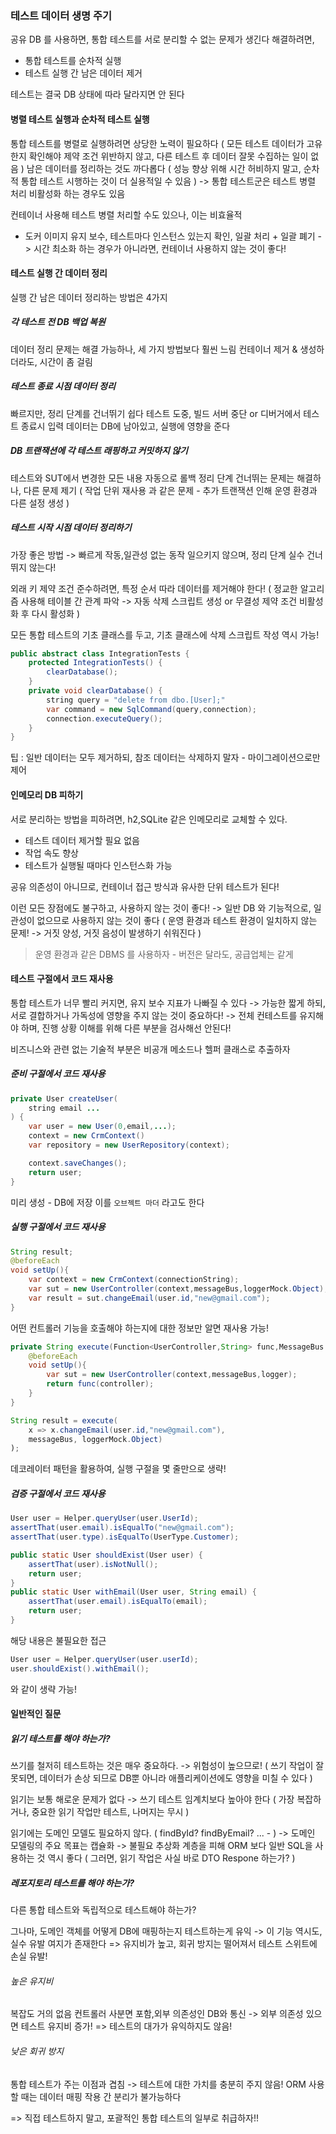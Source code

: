 ### 테스트 데이터 생명 주기

공유 DB 를 사용하면, 통합 테스트를 서로 분리할 수 없는 문제가 생긴다
해결하려면,
- 통합 테스트를 순차적 실행
- 테스트 실행 간 남은 데이터 제거

테스트는 결국 DB 상태에 따라 달라지면 안 된다
#### 병렬 테스트 실행과 순차적 테스트 실행

통합 테스트를 병렬로 실행하려면 상당한 노력이 필요하다
( 모든 테스트 데이터가 고유한지 확인해야 제약 조건 위반하지 않고, 다른 테스트 후 데이터 잘못 수집하는 일이 없음 )
남은 데이터를 정리하는 것도 까다롭다
( 성능 향상 위해 시간 허비하지 말고, 순차적 통합 테스트 시행하는 것이 더 실용적일 수 있음 )
-> 통합 테스트군은 테스트 병렬 처리 비활성화 하는 경우도 있음

컨테이너 사용해 테스트 병렬 처리할 수도 있으나, 이는 비효율적
- 도커 이미지 유지 보수, 테스트마다 인스턴스 있는지 확인, 일괄 처리 + 일괄 폐기
-> 시간 최소화 하는 경우가 아니라면, 컨테이너 사용하지 않는 것이 좋다!
#### 테스트 실행 간 데이터 정리
실행 간 남은 데이터 정리하는 방법은 4가지
##### 각 테스트 전 DB 백업 복원
데이터 정리 문제는 해결 가능하나, 세 가지 방법보다 훨씬 느림
컨테이너 제거 & 생성하더라도, 시간이 좀 걸림
##### 테스트 종료 시점 데이터 정리
빠르지만, 정리 단계를 건너뛰기 쉽다
테스트 도중, 빌드 서버 중단 or 디버거에서 테스트 종료시 입력 데이터는 DB에 남아있고, 실행에 영향을 준다
##### DB 트랜잭션에 각 테스트 래핑하고 커밋하지 않기
테스트와 SUT에서 변경한 모든 내용 자동으로 롤백
정리 단계 건너뛰는 문제는 해결하나, 다른 문제 제기
( 작업 단위 재사용 과 같은 문제 - 추가 트랜잭션 인해 운영 환경과 다른 설정 생성 )
##### 테스트 시작 시점 데이터 정리하기
가장 좋은 방법
-> 빠르게 작동,일관성 없는 동작 일으키지 않으며, 정리 단계 실수 건너뛰지 않는다!

외래 키 제약 조건 준수하려면, 특정 순서 따라 데이터를 제거해야 한다!
( 정교한 알고리즘 사용해 테이블 간 관계 파악 -> 자동 삭제 스크립트 생성 or 무결성 제약 조건 비활성화 후 다시 활성화 )

모든 통합 테스트의 기초 클래스를 두고, 기초 클래스에 삭제 스크립트 작성 역시 가능!
```java
public abstract class IntegrationTests {
	protected IntegrationTests() {
		clearDatabase();
	}
	private void clearDatabase() {
		string query = "delete from dbo.[User];"
		var command = new SqlCommand(query,connection);
		connection.executeQuery();
	}
}
```

팁 : 일반 데이터는 모두 제거하되, 참조 데이터는 삭제하지 말자 - 마이그레이션으로만 제어
#### 인메모리 DB 피하기
서로 분리하는 방법을 피하려면, h2,SQLite 같은 인메모리로 교체할 수 있다.
- 테스트 데이터 제거할 필요 없음
- 작업 속도 향상
- 테스트가 실행될 때마다 인스턴스화 가능

공유 의존성이 아니므로, 컨테이너 접근 방식과 유사한 단위 테스트가 된다!

이런 모든 장점에도 불구하고, 사용하지 않는 것이 좋다!
-> 일반 DB 와 기능적으로, 일관성이 없으므로 사용하지 않는 것이 좋다
( 운영 환경과 테스트 환경이 일치하지 않는 문제! -> 거짓 양성, 거짓 음성이 발생하기 쉬워진다 )

> 운영 환경과 같은 DBMS 를 사용하자 - 버전은 달라도, 공급업체는 같게
#### 테스트 구절에서 코드 재사용

통합 테스트가 너무 빨리 커지면, 유지 보수 지표가 나빠질 수 있다
-> 가능한 짧게 하되, 서로 결합하거나 가독성에 영향을 주지 않는 것이 중요하다!
-> 전체 컨테스트를 유지해야 하며, 진행 상황 이해를 위해 다른 부분을 검사해선 안된다!

비즈니스와 관련 없는 기술적 부분은 비공개 메소드나 헬퍼 클래스로 추출하자
##### 준비 구절에서 코드 재사용
```java
private User createUser(
	string email ...
) {
	var user = new User(0,email,...);
	context = new CrmContext()
	var repository = new UserRepository(context);

	context.saveChanges();
	return user;
}
```

미리 생성 - DB에 저장
이를 `오브젝트 마더` 라고도 한다
##### 실행 구절에서 코드 재사용
```java
String result;
@beforeEach
void setUp(){
	var context = new CrmContext(connectionString);
	var sut = new UserController(context,messageBus,loggerMock.Object);
	var result = sut.changeEmail(user.id,"new@gmail.com");
}
```

어떤 컨트롤러 기능을 호출해야 하는지에 대한 정보만 알면 재사용 가능!
```java
private String execute(Function<UserController,String> func,MessageBus messageBus,IDomainLogger logger) {
	@beforeEach
	void setUp(){
		var sut = new UserController(context,messageBus,logger);		
		return func(controller);
	}
}
```

```java
String result = execute(
	x => x.changeEmail(user.id,"new@gmail.com"),
	messageBus, loggerMock.Object)
);
```
데코레이터 패턴을 활용하여, 실행 구절을 몇 줄만으로 생략!
##### 검증 구절에서 코드 재사용
```java
User user = Helper.queryUser(user.UserId);
assertThat(user.email).isEqualTo("new@gmail.com");
assertThat(user.type).isEqualTo(UserType.Customer);
```

```java
public static User shouldExist(User user) {
	assertThat(user).isNotNull();
	return user;
}
public static User withEmail(User user, String email) {
	assertThat(user.email).isEqualTo(email);
	return user;
}
```

해당 내용은 불필요한 접근 

```java
User user = Helper.queryUser(user.userId);
user.shouldExist().withEmail();
```
와 같이 생략 가능!
#### 일반적인 질문
##### 읽기 테스트를 해야 하는가?

쓰기를 철저히 테스트하는 것은 매우 중요하다.
-> 위험성이 높으므로! ( 쓰기 작업이 잘못되면, 데이터가 손상 되므로 DB뿐 아니라 애플리케이션에도 영향을 미칠 수 있다 )

읽기는 보통 해로운 문제가 없다
-> 쓰기 테스트 임계치보다 높아야 한다
( 가장 복잡하거나, 중요한 읽기 작업만 테스트, 나머지는 무시 )

읽기에는 도메인 모델도 필요하지 않다.
( findById? findByEmail? ... - )
-> 도메인 모델링의 주요 목표는 캡슐화
-> 불필요 추상화 계층을 피해 ORM 보다 일반 SQL을 사용하는 것 역시 좋다
( 그러면, 읽기 작업은 사실 바로 DTO Respone 하는가? )
##### 레포지토리 테스트를 해야 하는가?

다른 통합 테스트와 독립적으로 테스트해야 하는가?

그나마, 도메인 객체를 어떻게 DB에 매핑하는지 테스트하는게 유익
-> 이 기능 역시도, 실수 유발 여지가 존재한다
=> 유지비가 높고, 회귀 방지는 떨어져서 테스트 스위트에 손실 유발!
###### 높은 유지비

복잡도 거의 없음
컨트롤러 사분면 포함,외부 의존성인 DB와 통신
-> 외부 의존성 있으면 테스트 유지비 증가!
=> 테스트의 대가가 유익하지도 않음!
###### 낮은 회귀 방지

통합 테스트가 주는 이점과 겹침
-> 테스트에 대한 가치를 충분히 주지 않음!
ORM 사용할 때는 데이터 매핑 작용 간 분리가 불가능하다

=> 직접 테스트하지 말고, 포괄적인 통합 테스트의 일부로 취급하자!!
